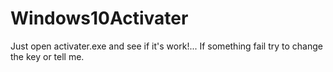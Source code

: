 # Windows10Activater
Just open activater.exe and see if it's work!...
If something fail try to change the key or tell me.
